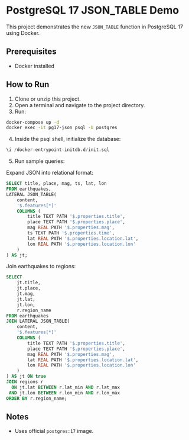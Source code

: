 # PostgreSQL 17 JSON_TABLE Demo

This project demonstrates the new `JSON_TABLE` function in PostgreSQL 17 using Docker.

## Prerequisites
- Docker installed

## How to Run

1. Clone or unzip this project.
2. Open a terminal and navigate to the project directory.
3. Run:

```bash
docker-compose up -d
docker exec -it pg17-json psql -U postgres
```

4. Inside the psql shell, initialize the database:

```sql
\i /docker-entrypoint-initdb.d/init.sql
```

5. Run sample queries:

Expand JSON into relational format:

```sql
SELECT title, place, mag, ts, lat, lon
FROM earthquakes,
LATERAL JSON_TABLE(
    content,
    '$.features[*]'
    COLUMNS (
        title TEXT PATH '$.properties.title',
        place TEXT PATH '$.properties.place',
        mag REAL PATH '$.properties.mag',
        ts TEXT PATH '$.properties.time',
        lat REAL PATH '$.properties.location.lat',
        lon REAL PATH '$.properties.location.lon'
    )
) AS jt;
```

Join earthquakes to regions:

```sql
SELECT
    jt.title,
    jt.place,
    jt.mag,
    jt.lat,
    jt.lon,
    r.region_name
FROM earthquakes
JOIN LATERAL JSON_TABLE(
    content,
    '$.features[*]'
    COLUMNS (
        title TEXT PATH '$.properties.title',
        place TEXT PATH '$.properties.place',
        mag REAL PATH '$.properties.mag',
        lat REAL PATH '$.properties.location.lat',
        lon REAL PATH '$.properties.location.lon'
    )
) AS jt ON true
JOIN regions r
  ON jt.lat BETWEEN r.lat_min AND r.lat_max
 AND jt.lon BETWEEN r.lon_min AND r.lon_max
ORDER BY r.region_name;
```

## Notes
- Uses official `postgres:17` image.
